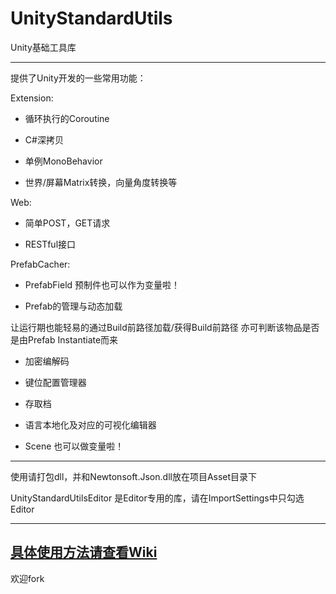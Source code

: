 ﻿# UnityStandardUtils


Unity基础工具库


---


提供了Unity开发的一些常用功能：




Extension:

* 循环执行的Coroutine

* C#深拷贝

* 单例MonoBehavior

* 世界/屏幕Matrix转换，向量角度转换等


Web:

* 简单POST，GET请求

* RESTful接口


PrefabCacher:

* PrefabField 预制件也可以作为变量啦！

* Prefab的管理与动态加载

让运行期也能轻易的通过Build前路径加载/获得Build前路径
亦可判断该物品是否是由Prefab Instantiate而来

* 加密编解码

* 键位配置管理器

* 存取档

* 语言本地化及对应的可视化编辑器

* Scene 也可以做变量啦！


---


使用请打包dll，并和Newtonsoft.Json.dll放在项目Asset目录下

UnityStandardUtilsEditor 是Editor专用的库，请在ImportSettings中只勾选Editor

---
[具体使用方法请查看Wiki](https://github.com/RyuBAI/UnityStandardUtils/wiki)
---


欢迎fork
